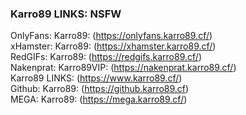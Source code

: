 ### Karro89 LINKS: NSFW
OnlyFans: Karro89: (https://onlyfans.karro89.cf/) \
xHamster: Karro89: (https://xhamster.karro89.cf/) \
RedGIFs: Karro89: (https://redgifs.karro89.cf/) \
Nakenprat: Karro89VIP: (https://nakenprat.karro89.cf/) \
Karro89 LINKS: (https://www.karro89.cf/) \
Github: Karro89: (https://github.karro89.cf) \
MEGA: Karro89: (https://mega.karro89.cf/)
